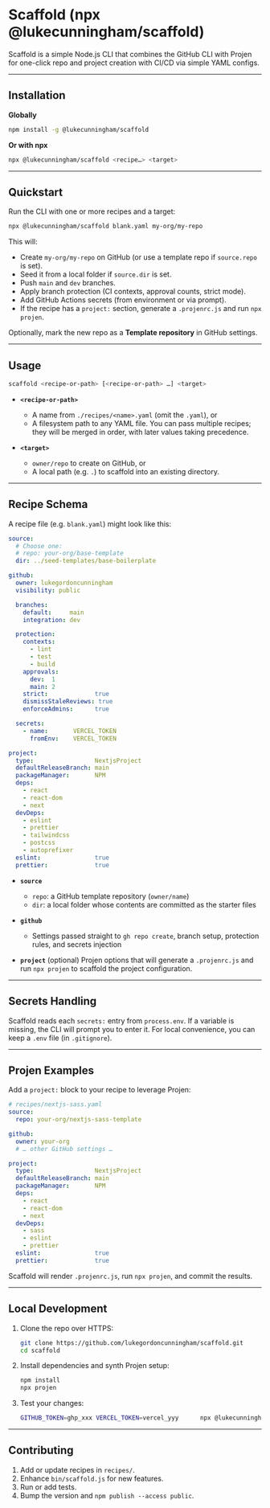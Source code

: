 # Scaffold (npx @lukecunningham/scaffold)

Scaffold is a simple Node.js CLI  that combines the GitHub CLI with Projen for one-click repo and project creation with CI/CD via simple YAML configs.

---

## Installation

**Globally**  
```bash
npm install -g @lukecunningham/scaffold
```

**Or with npx**  
```bash
npx @lukecunningham/scaffold <recipe…> <target>
```

---

## Quickstart

Run the CLI with one or more recipes and a target:

```bash
npx @lukecunningham/scaffold blank.yaml my-org/my-repo
```

This will:
- Create `my-org/my-repo` on GitHub (or use a template repo if `source.repo` is set).
- Seed it from a local folder if `source.dir` is set.
- Push `main` and `dev` branches.
- Apply branch protection (CI contexts, approval counts, strict mode).
- Add GitHub Actions secrets (from environment or via prompt).
- If the recipe has a `project:` section, generate a `.projenrc.js` and run `npx projen`.

Optionally, mark the new repo as a **Template repository** in GitHub settings.

---

## Usage

```bash
scaffold <recipe-or-path> [<recipe-or-path> …] <target>
```

- **`<recipe-or-path>`**
  - A name from `./recipes/<name>.yaml` (omit the `.yaml`), or
  - A filesystem path to any YAML file.
  You can pass multiple recipes; they will be merged in order, with later values taking precedence.

- **`<target>`**
  - `owner/repo` to create on GitHub, or
  - A local path (e.g. `.`) to scaffold into an existing directory.

---

## Recipe Schema

A recipe file (e.g. `blank.yaml`) might look like this:

```yaml
source:
  # Choose one:
  # repo: your-org/base-template
  dir: ../seed-templates/base-boilerplate

github:
  owner: lukegordoncunningham
  visibility: public

  branches:
    default:     main
    integration: dev

  protection:
    contexts:
      - lint
      - test
      - build
    approvals:
      dev:  1
      main: 2
    strict:             true
    dismissStaleReviews: true
    enforceAdmins:      true

  secrets:
    - name:       VERCEL_TOKEN
      fromEnv:    VERCEL_TOKEN

project:
  type:                 NextjsProject
  defaultReleaseBranch: main
  packageManager:       NPM
  deps:
    - react
    - react-dom
    - next
  devDeps:
    - eslint
    - prettier
    - tailwindcss
    - postcss
    - autoprefixer
  eslint:               true
  prettier:             true
```

- **`source`**
  - `repo`: a GitHub template repository (`owner/name`)
  - `dir`: a local folder whose contents are committed as the starter files

- **`github`**
  - Settings passed straight to `gh repo create`, branch setup, protection rules, and secrets injection

- **`project`** (optional)
  Projen options that will generate a `.projenrc.js` and run `npx projen` to scaffold the project configuration.

---

## Secrets Handling

Scaffold reads each `secrets:` entry from `process.env`. If a variable is missing, the CLI will prompt you to enter it. For local convenience, you can keep a `.env` file (in `.gitignore`).

---

## Projen Examples

Add a `project:` block to your recipe to leverage Projen:

```yaml
# recipes/nextjs-sass.yaml
source:
  repo: your-org/nextjs-sass-template

github:
  owner: your-org
  # … other GitHub settings …

project:
  type:                 NextjsProject
  defaultReleaseBranch: main
  packageManager:       NPM
  deps:
    - react
    - react-dom
    - next
  devDeps:
    - sass
    - eslint
    - prettier
  eslint:               true
  prettier:             true
```

Scaffold will render `.projenrc.js`, run `npx projen`, and commit the results.

---

## Local Development

1. Clone the repo over HTTPS:
   ```bash
   git clone https://github.com/lukegordoncunningham/scaffold.git
   cd scaffold
   ```
2. Install dependencies and synth Projen setup:
   ```bash
   npm install
   npx projen
   ```
3. Test your changes:
   ```bash
   GITHUB_TOKEN=ghp_xxx VERCEL_TOKEN=vercel_yyy      npx @lukecunningham/scaffold blank.yaml ./test-output
   ```

---

## Contributing

1. Add or update recipes in `recipes/`.
2. Enhance `bin/scaffold.js` for new features.
3. Run or add tests.
4. Bump the version and `npm publish --access public`.

